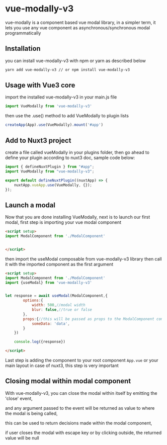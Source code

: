 # vue-modally-v3
vue-modally is a component based vue modal library, in a simpler term, it lets you use any vue component as asynchronous/synchronous modal programmatically

## Installation

you can install vue-modally-v3 with npm or yarn as described below

```bash
yarn add vue-modally-v3 // or npm install vue-modally-v3
```

## Usage with Vue3 core

import the installed vue-modally-v3 in your main.js file

```javascript
import VueModally from 'vue-modally-v3'
```

then use the .use() method to add VueModally to plugin lists

```javascript
createApp(App).use(VueModally).mount('#app')
```


## Add to Nuxt3 project

create a file called vueModally in your plugins folder, then go ahead to define your plugin according to nuxt3 doc, sample code below:

```javascript
import { defineNuxtPlugin } from "#app";
import VueModally from "vue-modally-v3";

export default defineNuxtPlugin((nuxtApp) => {
    nuxtApp.vueApp.use(VueModally, {});
});
```

## Launch a modal

Now that you are done installing VueModally, next is to launch our first modal, first step is importing your vue modal component

```html
<script setup>
import ModalComponent from './ModalComponent'


</script>
```

then import the useModal composable from vue-modally-v3 library then call it with the imported component as the first argument

```html
<script setup>
import ModalComponent from './ModalComponent'
import {useModal} from 'vue-modally-v3'


let response = await useModal(ModalComponent,{
        options:{
            width: 500,//modal width
            blur: false,//true or false
        },
        props:{//this will be passed as props to the ModalComponent compoent
            someData: 'data',
        }
    })

    console.log({response})

</script>
```

Last step is adding the <ModalRoot> component to your root component `App.vue` or your main layout in case of nuxt3, this step is very important

## Closing modal within modal component

With vue-modally-v3, you can close the modal within itself by emitting the 'close' event, 

and any argument passed to the event will be returned as value to where the modal is being called, 

this can be used to return decisions made within the modal component, 

if user closes the modal with escape key or by clicking outside, the returned value will be null
